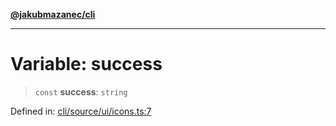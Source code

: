 [**@jakubmazanec/cli**](../../../README.md)

---

# Variable: success

> `const` **success**: `string`

Defined in:
[cli/source/ui/icons.ts:7](https://github.com/jakubmazanec/tools/blob/7c5f40d811171692b72a47160bc33d644201b16a/packages/cli/source/ui/icons.ts#L7)
